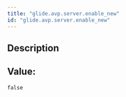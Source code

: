 ```yaml
---
title: "glide.avp.server.enable_new"
id: "glide.avp.server.enable_new"
---
```

## Description



## Value: 
```
false
```